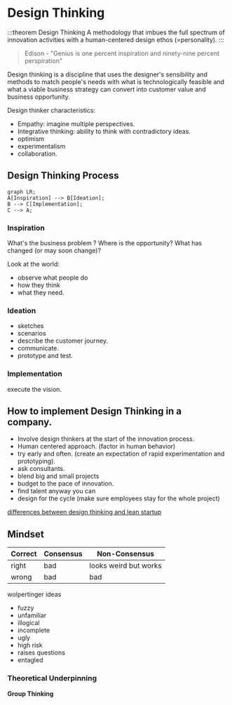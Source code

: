 # Design Thinking

:::theorem Design Thinking
A methodology that imbues the full spectrum
of innovation activities with a human-centered design ethos (=personality).
:::

> Edison - "Genius is one percent inspiration and ninety-nine percent perspiration"

Design thinking is a discipline that uses the designer's sensibility and methods to match people's needs with what is technologically feasible and what a viable business strategy can convert into customer value and business opportunity.

Design thinker characteristics:
+ Empathy: imagine multiple perspectives.
+ Integrative thinking: ability to think with contradictory ideas.
+ optimism
+ experimentalism
+ collaboration.

## Design Thinking Process

```mermaid
graph LR;
A[Inspiration] --> B[Ideation];
B --> C[Implementation];
C --> A;
```

### Inspiration
What's the business problem ?
Where is the opportunity?
What has changed (or may soon change)?

Look at the world:
+ observe what people do
+ how they think
+ what they need.

### Ideation

+ sketches
+ scenarios
+ describe the customer journey.
+ communicate.
+ prototype and test.

### Implementation
execute the vision.

## How to implement Design Thinking in a company.

+ Involve design thinkers at the start of the innovation process.
+ Human centered approach. (factor in human behavior)
+ try early and often. (create an expectation of rapid experimentation and prototyping).
+ ask consultants.
+ blend big and small projects
+ budget to the pace of innovation.
+ find talent anyway you can
+ design for the cycle (make sure employees stay for the whole project)

[differences between design thinking and lean startup](./literature/DvsL)

## Mindset

| Correct | Consensus | Non-Consensus |
| ------- | --------- | ------------- |
| right   | bad | looks weird but works |
| wrong   | bad   | bad |

wolpertinger ideas
+ fuzzy
+ unfamiliar
+ illogical
+ incomplete
+ ugly
+ high risk
+ raises questions
+ entagled

### Theoretical Underpinning

**Group Thinking**
